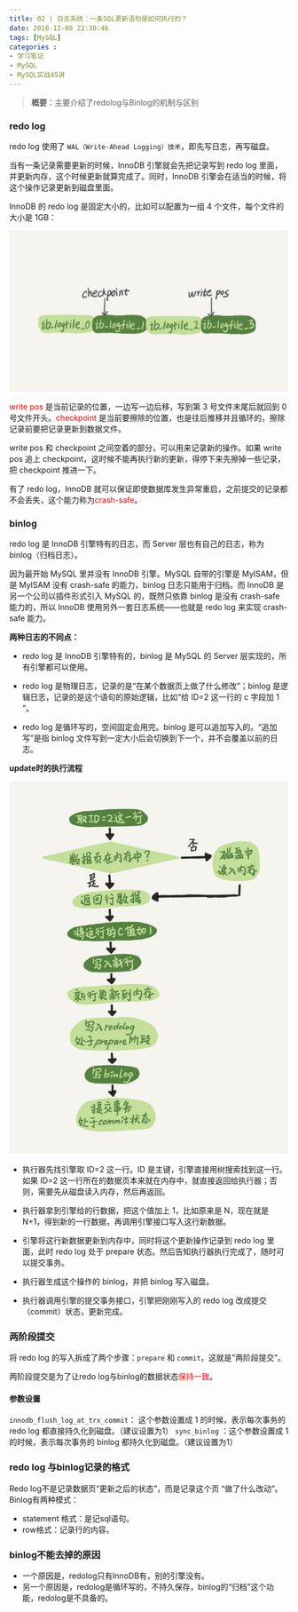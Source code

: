 ```yaml
---
title: 02 | 日志系统：一条SQL更新语句是如何执行的？
date: 2018-12-08 22:30:46
tags: [MySQL]
categories :
- 学习笔记
- MySQL
- MySQL实战45讲
---
```




> **概要**：主要介绍了redolog与Binlog的机制与区别

### redo log

redo log  使用了 `WAL（Write-Ahead Logging）技术`，即先写日志，再写磁盘。

当有一条记录需要更新的时候，InnoDB 引擎就会先把记录写到 redo log 里面，并更新内存，这个时候更新就算完成了。同时，InnoDB 引擎会在适当的时候，将这个操作记录更新到磁盘里面。

InnoDB 的 redo log 是固定大小的，比如可以配置为一组 4 个文件，每个文件的大小是 1GB：

![](MySQL实战45讲_02_日志系统：一条SQL更新语句是如何执行的？\redolog.jpg)

<font color = "red">write pos</font> 是当前记录的位置，一边写一边后移，写到第 3 号文件末尾后就回到 0 号文件开头。<font color = "red">checkpoint</font> 是当前要擦除的位置，也是往后推移并且循环的，擦除记录前要把记录更新到数据文件。

write pos 和 checkpoint 之间空着的部分，可以用来记录新的操作。如果 write pos 追上 checkpoint，这时候不能再执行新的更新，得停下来先擦掉一些记录，把 checkpoint 推进一下。

有了 redo log，InnoDB 就可以保证即使数据库发生异常重启，之前提交的记录都不会丢失，这个能力称为<font color = "red">crash-safe</font>。

### binlog

redo log 是 InnoDB 引擎特有的日志，而 Server 层也有自己的日志，称为 binlog（归档日志）。

因为最开始 MySQL 里并没有 InnoDB 引擎。MySQL 自带的引擎是 MyISAM，但是 MyISAM 没有 crash-safe 的能力，binlog 日志只能用于归档。而 InnoDB 是另一个公司以插件形式引入 MySQL 的，既然只依靠 binlog 是没有 crash-safe 能力的，所以 InnoDB 使用另外一套日志系统——也就是 redo log 来实现 crash-safe 能力。



**两种日志的不同点：**

- redo log 是 InnoDB 引擎特有的，binlog 是 MySQL 的 Server 层实现的，所有引擎都可以使用。

- redo log 是物理日志，记录的是“在某个数据页上做了什么修改”；binlog 是逻辑日志，记录的是这个语句的原始逻辑，比如“给 ID=2 这一行的 c 字段加 1 ”。
- redo log 是循环写的，空间固定会用完。binlog 是可以追加写入的。“追加写”是指 binlog 文件写到一定大小后会切换到下一个，并不会覆盖以前的日志。



**update时的执行流程**

![](MySQL实战45讲（二）\update语句执行流程图.png)

- 执行器先找引擎取 ID=2 这一行。ID 是主键，引擎直接用树搜索找到这一行。如果 ID=2 这一行所在的数据页本来就在内存中，就直接返回给执行器；否则，需要先从磁盘读入内存，然后再返回。


- 执行器拿到引擎给的行数据，把这个值加上 1，比如原来是 N，现在就是 N+1，得到新的一行数据，再调用引擎接口写入这行新数据。

- 引擎将这行新数据更新到内存中，同时将这个更新操作记录到 redo log 里面，此时 redo log 处于 prepare 状态。然后告知执行器执行完成了，随时可以提交事务。

- 执行器生成这个操作的 binlog，并把 binlog 写入磁盘。

- 执行器调用引擎的提交事务接口，引擎把刚刚写入的 redo log 改成提交（commit）状态，更新完成。



### 两阶段提交

将 redo log 的写入拆成了两个步骤：`prepare` 和 `commit`，这就是"两阶段提交"。

两阶段提交是为了让redo log与binlog的数据状态<font color = "red">保持一致</font>。



#### 参数设置

`innodb_flush_log_at_trx_commit`： 这个参数设置成 1 的时候，表示每次事务的 redo log 都直接持久化到磁盘。（建议设置为1）
`sync_binlog` ：这个参数设置成 1 的时候，表示每次事务的 binlog 都持久化到磁盘。（建议设置为1）





### redo log 与binlog记录的格式

Redo log不是记录数据页“更新之后的状态”，而是记录这个页 “做了什么改动”。
Binlog有两种模式：

- statement 格式：是记sql语句。
-  row格式：记录行的内容。

 

### binlog不能去掉的原因

- 一个原因是，redolog只有InnoDB有，别的引擎没有。
- 另一个原因是，redolog是循环写的，不持久保存，binlog的“归档”这个功能，redolog是不具备的。  